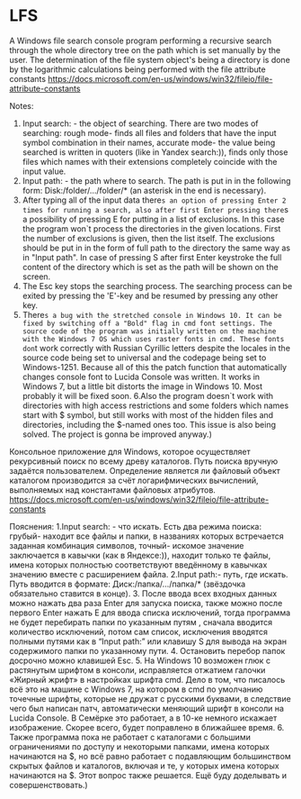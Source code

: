 # LFS
A Windows file search console program performing a recursive search through the whole directory tree on the path which is set manually by the user. The determination of the file system object's being a directory is done by the logarithmic calculations being performed with the file attribute constants 
https://docs.microsoft.com/en-us/windows/win32/fileio/file-attribute-constants

Notes:
1. Input search: - the object of searching. There are two modes of searching: rough mode- finds all files and folders that have the input symbol combination in their names, accurate mode- the value being searched is written in quoters (like in Yandex search:)), finds only those files which names with their extensions completely coincide with the input value.
2. Input path: - the path where to search. The path is put in in the following form: Disk:/folder/.../folder/* (an asterisk in the end is necessary).
3. After typing all of the input data there`s an option of pressing Enter 2 times for running a search, also after first Enter pressing there`s a possibility of pressing E for putting in a list of exclusions. In this case the program won`t process the directories in the given locations. First the number of exclusions is given, then the list itself. The exclusions should be put in in the form of full path to the directory the same way as in "Input path". In case of pressing S after first Enter keystroke the full content of the directory which is set as the path will be shown on the screen.
4. The Esc key stops the searching process. The searching process can be exited by pressing the 'E'-key and be resumed by pressing any other key.
5. There`s a bug with the stretched console in Windows 10. It can be fixed by switching off a "Bold" flag in cmd font settings. The source code of the program was initially written on the machine with the Windows 7 OS which uses raster fonts in cmd. These fonts don`t work correctly with Russian Cyrillic letters despite the locales in the source code being set to universal and the codepage being set to Windows-1251. Because all of this the patch function that automatically changes console font to Lucida Console was written. It works in Windows 7, but a little bit distorts the image in Windows 10. Most probably it will be fixed soon.
6.Also the program doesn`t work with directories with high access restrictions and some folders which names start with $ symbol, but still works with most of the hidden files and directories, including the $-named ones too. This issue is also being solved.
The project is gonna be improved anyway.)


Консольное приложение для Windows, которое осуществляет рекурсивный поиск по всему древу каталогов. Путь поиска вручную задаётся пользователем. Определение является ли файловый объект каталогом производится за счёт логарифмических вычислений, выполняемых над константами файловых атрибутов.
https://docs.microsoft.com/en-us/windows/win32/fileio/file-attribute-constants

Пояснения:
1.Input search: - что искать. Есть два режима поиска: грубый- находит все файлы и папки, в названиях которых встречается заданная комбинация символов, точный- искомое значение заключается в кавычки (как в Яндексе:)), находит только те файлы, имена которых полностью соответствуют введённому в кавычках значению вместе с расширением файла.
2.Input path:- путь, где искать. Путь вводится в формате: Диск:/папка/…/папка/* (звёздочка обязательно ставится в конце).
3. После ввода всех входных данных можно нажать два раза Enter для запуска поиска, также можно после первого Enter нажать E для ввода списка исключений, тогда программа не будет перебирать папки по указанным путям , сначала вводится количество исключений, потом сам список, исключения вводятся полными путями как в “Input path:” или клавишу S для вывода на экран содержимого папки по указанному пути.
4. Остановить перебор папок досрочно можно клавишей Esc.
5. На Windows 10 возможен глюк с растянутым шрифтом в консоли, исправляется отжатием галочки «Жирный жрифт» в настройках шрифта cmd. Дело в том, что писалось всё это на машине с Windows 7, на котором в cmd по умолчанию точечные шрифты, которые не дружат с русскими буквами, в следствие чего был написан патч, автоматически меняющий шрифт в консоли на Lucida Console. В Семёрке это работает, а в 10-ке немного искажает изображение. Скорее всего, будет поправлено в ближайшее время.
6. Также программа пока не работает с каталогами с большими ограничениями по доступу и некоторыми папками, имена которых начинаются на $, но всё равно работает с подавляющим большинством скрытых файлов и каталогов, включая и те, у которых имена которых начинаются на $. Этот вопрос также решается.
Ещё буду доделывать и совершенствовать.)

